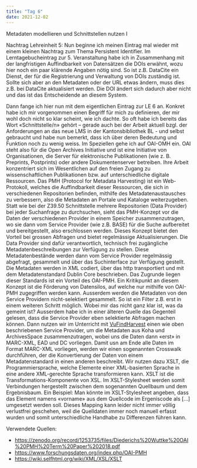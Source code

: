 ```yaml
---
title: "Tag 6"
date: 2021-12-02
---
```


Metadaten modellieren und Schnittstellen nutzen I

Nachtrag Lehreinheit 5:
Nun beginne ich meinen Eintrag mal wieder mit einem kleinen Nachtrag zum Thema Persistent Identifier. Im Lerntagebucheintrag zur 5. Veranstaltung habe ich in Zusammenhang mit der langfristigen Auffindbarkeit von Datensätzen die DOIs erwähnt, wozu hier noch ein paar klärende Angaben nötig sind. So ist z.B. DataCite ein Dienst, der für die Registrierung und Verwaltung von DOIs zuständig ist. Sollte sich aber an den Metadaten oder der URL etwas ändern, muss dies z.B. bei DataCite aktualisiert werden. Die DOI ändert sich dadurch aber nicht und das ist das Entscheidende an diesem System.

Dann fange ich hier nun mit dem eigentlichen Eintrag zur LE 6 an. Konkret habe ich mir vorgenommen einen Begriff für mich zu definieren, der mir wohl doch nicht so klar scheint, wie ich dachte. So oft habe ich bereits das Wort «Schnittstelle/n» gehört – gerade auch bei der Arbeit aktuell bzgl. der Anforderungen an das neue LMS in der Kantonsbibliothek BL - und selbst gebraucht und habe nun bemerkt, dass ich über deren Bedeutung und Funktion noch zu wenig weiss. Im Speziellen gehe ich auf OAI-OMH ein. OAI steht also für die Open Archives Initiative und ist eine Initiative von Organisationen, die Server für elektronische Publikationen (wie z. B. Preprints, Postprints) oder andere Dokumentenserver betreiben. Ihre Arbeit konzentriert sich im Wesentlichen auf den freien Zugang zu wissenschaftlichen Publikationen bzw. auf unterschiedliche digitale Ressourcen. Das PMH (Protocol for Metadata Harvesting) ist ein Web-Protokoll, welches die Auffindbarkeit dieser Ressourcen, die sich in verschiedenen Repositorien befinden, mithilfe des Metadatenaustausches zu verbessern, also die Metadaten an Portale und Kataloge weiterzugeben. Statt wie bei der Z39.50 Schnittstelle mehrere Repositorien (Data Provider) bei jeder Suchanfrage zu durchsuchen, sieht das PMH-Konzept vor die Daten der verschiedenen Provider in einem Speicher zusammenzutragen, wo sie dann vom Service Provider (wie z.B. BASE) für die Suche aufbereitet und bereitgestellt, also erschlossen werden. Dieses Konzept bietet den Vorteil bei grossen Abfragen und bietet regelmässige Aktualisierungen. Die Data Provider sind dafür verantwortlich, technisch frei zugängliche Metadatenbeschreibungen zur Verfügung zu stellen. Diese Metadatenbestände werden dann vom Service Provider regelmässig abgefragt, gesammelt und über das Suchinterface zur Verfügung gestellt. Die Metadaten werden in XML codiert, über das http transportiert und mit dem Metadatenstandard Dublin Core beschrieben. Das Zugrunde liegen dieser Standards ist ein Vorteil des OAI-PMH. Ein Kritikpunkt an diesem Konzept ist die Förderung von Datensilos, auf welche nur mithilfe von OAI-PMH zugegriffen werden kann. Ausserdem werden die Metadaten von den Service Providern nicht-selektiert gesammelt. So ist ein Filter z.B. erst in einem weiteren Schritt möglich. Wobei mir das nicht ganz klar ist, was da gemeint ist? Ausserdem habe ich in einer älteren Quelle das Gegenteil gelesen, dass die Service Provider eben selektierte Abfragen machen können.
Dann nutzen wir im Unterricht mit [VuFindHarvest](https://vufind.org/wiki/indexing:oai-pmh) einen wie oben beschriebenen Service Provider, um die Metadaten aus Koha und ArchivesSpace zusammenzutragen, wobei uns die Daten dann «erst» in MARC-XML, EAD und DC vorliegen. Damit usn am Ende alle Daten im Format MARC-XML vorliegen, werden wir einen sogenannten Crosswalk durchführen, der die Konvertierung der Daten von einem Metadatenstandard in einen anderen beschreibt. Wir nutzen dazu XSLT, die Programmiersprache, welche Elemente einer XML-basierten Sprache in eine andere XML-gerechte Sprache transformieren kann. XSLT ist die Transformations-Komponente von XSL. Im XSLT-Stylesheet werden somit Verbindungen hergestellt zwischen dem sogenannten Quellbaum und dem Ergebnisbaum. Ein Beispiel: Man könnte im XSLT-Stylesheet angeben, dass das Element namens «vorname» aus dem Quellcode im Ergeniscode als <td>[...]</td> umgesetzt werden soll. Dieses Mapping kann leider nicht immer völlig verlustfrei geschehen, weil die Quelldaten immer noch manuell erfasst wurden und somit unterschiedliche Handhabe zu Differenzen führen kann.

Verwendete Quellen:

+ <https://zenodo.org/record/1253735/files/Diederichs%20Wuttke%20OAI%20PMH%20Term%20Paper%202018.pdf>
+ <https://www.forschungsdaten.org/index.php/OAI-PMH>
+ <https://wiki.selfhtml.org/wiki/XML/XSL/XSLT>
